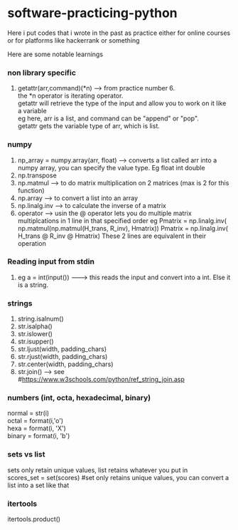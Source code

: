 # software-practicing-python

Here i put codes that i wrote in the past as practice
either for online courses or for platforms like hackerrank or something

Here are some notable learnings

### non library specific
1) getattr(arr,command)(*n) --> from practice number 6.                    
the *n operator is iterating operator.                      
getattr will retrieve the type of the input and allow you to work on it like a variable                       
eg here, arr is a list, and command can be "append" or "pop".                   
getattr gets the variable type of arr, which is list.                 

### numpy
1) np_array = numpy.array(arr, float)  --> converts a list called arr into a numpy array, you can specify the value type. Eg float int double 
2) np.transpose 
3) np.matmul --> to do matrix multiplication on 2 matrices (max is 2 for this function)
4) np.array --> to convert a list into an array 
5) np.linalg.inv --> to calculate the inverse of a matrix
6)  operator --> usin the @ operator lets you do multiple matrix multiplcations in 1 line in that specified order
     eg   Pmatrix = np.linalg.inv( np.matmul(np.matmul(H_trans, R_inv), Hmatrix)) 
          Pmatrix = np.linalg.inv( H_trans @ R_inv @ Hmatrix)
          These 2 lines are equivalent in their operation

### Reading input from stdin
1) eg a = int(input())  ---> this reads the input and convert into a int. Else it is a string. 

### strings
1) string.isalnum() 
2) str.isalpha()
3) str.islower()
4) str.isupper()
5) str.ljust(width, padding_chars)
6) str.rjust(width, padding_chars)
7) str.center(width, padding_chars)
8) str.join() --> see #https://www.w3schools.com/python/ref_string_join.asp 

### numbers (int, octa, hexadecimal, binary) 
normal = str(i)               
octal = format(i,'o')                   
hexa = format(i, 'X')              
binary = format(i, 'b')                 

        


### sets vs list
sets only retain unique values, list retains whatever you put in        
scores_set = set(scores)  #set only retains unique values, you can convert a list into a set like that 

### itertools
itertools.product() 

